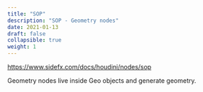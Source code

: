 ```yaml
---
title: "SOP"
description: "SOP - Geometry nodes"
date: 2021-01-13
draft: false
collapsible: true
weight: 1
---
```


https://www.sidefx.com/docs/houdini/nodes/sop

Geometry nodes live inside Geo objects and generate geometry.